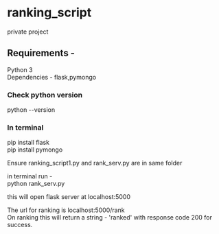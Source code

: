 # ranking_script
private project

## Requirements - 
Python 3\
Dependencies - flask,pymongo

### Check python version
python --version


### In terminal
pip install flask\
pip install pymongo


Ensure ranking_script1.py and rank_serv.py are in same folder

in terminal run - \
python rank_serv.py

this will open flask server at localhost:5000

The url for ranking is localhost:5000/rank\
On ranking this will return a string - 'ranked' with response code 200 for success.



